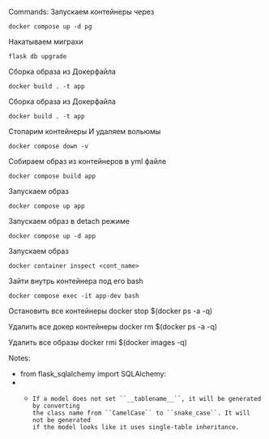 Commands:
Запускаем контейнеры через 
```shell
docker compose up -d pg
```

Накатываем миграхи
```shell
flask db upgrade
```

Сборка образа из Докерфайла
```shell
docker build . -t app
```

Сборка образа из Докерфайла
```shell
docker build . -t app
```

Стопарим контейнеры И удаляем вольюмы
```shell
docker compose down -v
```

Собираем образ из контейнеров в yml файле
```shell
docker compose build app
```

Запускаем образ 
```shell
docker compose up app
```

Запускаем образ в detach режиме
```shell
docker compose up -d app
```

Запускаем образ 
```shell
docker container inspect <cont_name>
```

Зайти внутрь контейнера под его bash
```shell
docker compose exec -it app-dev bash
```

Остановить все контейнеры
docker stop $(docker ps -a -q)

Удалить все докер контейнеры
docker rm $(docker ps -a -q)

Удалить все образы
docker rmi $(docker images -q)

Notes:
- from flask_sqlalchemy import SQLAlchemy:
- -     If a model does not set ``__tablename__``, it will be generated by converting
        the class name from ``CamelCase`` to ``snake_case``. It will not be generated
        if the model looks like it uses single-table inheritance.